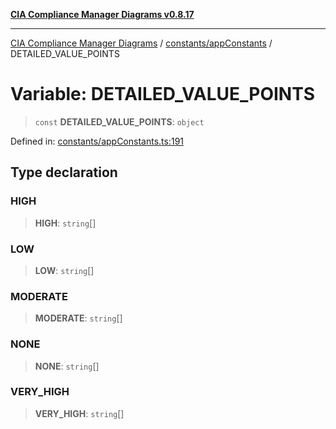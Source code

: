 [**CIA Compliance Manager Diagrams v0.8.17**](../../../README.md)

***

[CIA Compliance Manager Diagrams](../../../modules.md) / [constants/appConstants](../README.md) / DETAILED\_VALUE\_POINTS

# Variable: DETAILED\_VALUE\_POINTS

> `const` **DETAILED\_VALUE\_POINTS**: `object`

Defined in: [constants/appConstants.ts:191](https://github.com/Hack23/cia-compliance-manager/blob/6a2219920f4c187f7eafa3e355e36b35c9c19248/src/constants/appConstants.ts#L191)

## Type declaration

### HIGH

> **HIGH**: `string`[]

### LOW

> **LOW**: `string`[]

### MODERATE

> **MODERATE**: `string`[]

### NONE

> **NONE**: `string`[]

### VERY\_HIGH

> **VERY\_HIGH**: `string`[]
